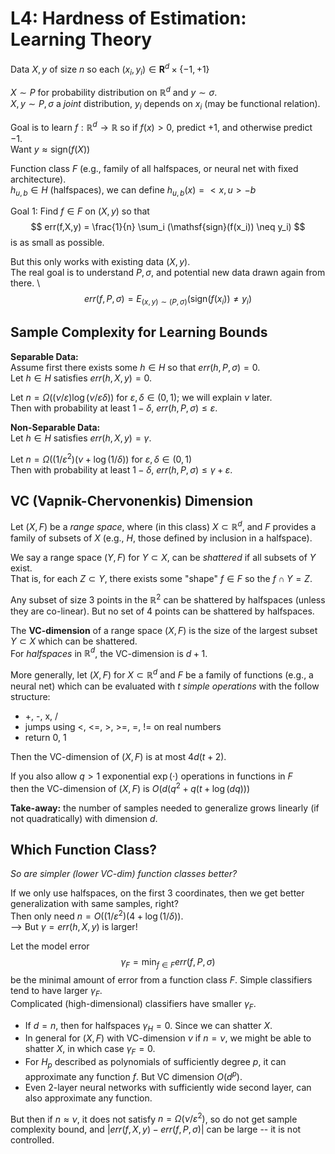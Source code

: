 # L4: Hardness of Estimation:  Learning Theory

Data $X,y$ of size $n$ so each $(x_i, y_i) \in \mathbf{R}^d \times \{-1,+1\}$

$X \sim P$ for probability distribution on $\mathbb{R}^d$ and $y \sim \sigma$.  \
$X, y \sim P, \sigma$ a *joint* distribution, $y_i$ depends on $x_i$ (may be functional relation).  

Goal is to learn $f : \mathbb{R}^d \to \mathbb{R}$ so if $f(x) > 0$, predict $+1$, and otherwise predict $-1$.  \
Want $y \approx \mathsf{sign}(f(X))$

Function class $F$ (e.g., family of all halfspaces, or neural net with fixed architecture).\
  $h_{u,b} \in H$ (halfspaces), we can define $h_{u,b}(x) = <x,u> - b$

Goal 1:   Find $f \in F$ on $(X,y)$ so that 
$$
   err(f,X,y) = \frac{1}{n} \sum_i (\mathsf{sign}(f(x_i)) \neq y_i)
$$
is as small as possible.  

But this only works with existing data $(X,y)$.  \
The real goal is to understand $P,\sigma$, and potential new data drawn again from there. \ 
$$
   err(f,P,\sigma) = E_{(x,y) \sim (P,\sigma)} (\mathsf{sign}(f(x_i)) \neq y_i)
$$



##  Sample Complexity for Learning Bounds

**Separable Data:**\
Assume first there exists some $h \in H$ so that $err(h,P,\sigma) =0$.  \
Let $h \in H$ satisfies $err(h,X,y)=0$.  

Let $n = \Omega((\nu / \varepsilon) \log (\nu /\varepsilon \delta))$ for $\varepsilon,\delta \in (0,1)$; we will explain $\nu$ later.  \
Then with probability at least $1-\delta$, $err(h,P,\sigma) \leq \varepsilon$.  

**Non-Separable Data:**\
Let $h \in H$ satisfies $err(h,X,y)=\gamma$.  

Let $n = \Omega((1 / \varepsilon^2)(\nu +  \log (1 / \delta))$ for $\varepsilon,\delta \in (0,1)$  \
Then with probability at least $1-\delta$, $err(h,P,\sigma) \leq \gamma + \varepsilon$.  



##  VC (Vapnik-Chervonenkis) Dimension

Let $(X,F)$ be a *range space*, where (in this class) $X \subset \mathbb{R}^d$, and $F$ provides a family of subsets of $X$ (e.g., $H$, those defined by inclusion in a halfspace).  

We say a range space $(Y,F)$ for $Y \subset X$, can be *shattered* if all subsets of $Y$ exist. \
 That is, for each $Z \subset Y$, there exists some "shape" $f \in F$ so the $f \cap Y = Z$.  

Any subset of size $3$ points in the $\mathbb{R}^2$ can be shattered by halfspaces (unless they are co-linear).  But no set of $4$ points can be shattered by halfspaces.  

The **VC-dimension** of a range space $(X,F)$ is the size of the largest subset $Y \subset X$ which can be shattered.  \
For *halfspaces* in $\mathbb{R}^d$, the VC-dimension is $d+1$.  


More generally, let $(X,F)$ for $X \subset \mathbb{R}^d$ and $F$ be a family of functions (e.g., a neural net) which can be evaluated with $t$ *simple operations* with the follow structure:

 - +, -, x, /
 - jumps using <, <=, >, >=, =, != on real numbers
 - return 0, 1

Then the VC-dimension of $(X,F)$ is at most $4d(t+2)$.  

If you also allow $q > 1$ exponential $\exp( \cdot )$ operations in functions in $F$\
then the VC-dimension of $(X,F)$ is $O(d(q^2 + q(t + \log(dq)))$


**Take-away:** the number of samples needed to generalize grows linearly (if not quadratically) with dimension $d$.  




## Which Function Class?

*So are simpler (lower VC-dim) function classes better?*

If we only use halfspaces, on the first $3$ coordinates, then we get better generalization with same samples, right?  \
Then only need $n = O((1/\varepsilon^2)(4 + \log(1/\delta))$.  \
 --> But $\gamma = err(h,X,y)$ is larger!  

Let the model error 
$$
\gamma_F = \min_{f \in F} err(f,P,\sigma)
$$
be the minimal amount of error from a function class $F$.  Simple classifiers tend to have larger $\gamma_F$.  \
Complicated (high-dimensional) classifiers have smaller $\gamma_F$.  

- If $d = n$, then for halfspaces $\gamma_H = 0$.  Since we can shatter $X$.  
- In general for $(X,F)$ with VC-dimension $\nu$ if $n = \nu$, we might be able to shatter $X$, in which case $\gamma_F = 0$.  
- For $H_p$ described as polynomials of sufficiently degree $p$, it can approximate any function $f$.  But VC dimension $O(d^p)$.
- Even 2-layer neural networks with sufficiently wide second layer, can also approximate any function.  

But then if $n \approx \nu$, it does not satisfy $n = \Omega(\nu/\varepsilon^2)$, so do not get sample complexity bound, and $|err(f,X,y) - err(f,P,\sigma)|$ can be large -- it is not controlled.  
